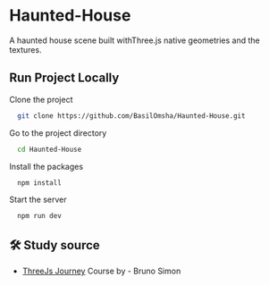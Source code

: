 # Haunted-House
A haunted house scene built withThree.js native geometries and the textures.

## Run Project Locally

Clone the project

```bash
  git clone https://github.com/BasilOmsha/Haunted-House.git
```

Go to the project directory

```bash
  cd Haunted-House
```

Install the packages

```bash
  npm install
```

Start the server

```bash
  npm run dev
```

## 🛠️ Study source

 - [ThreeJs Journey](https://threejs-journey.com/) Course by - Bruno Simon
